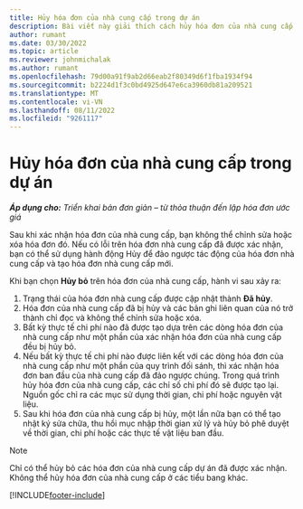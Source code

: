 ```yaml
---
title: Hủy hóa đơn của nhà cung cấp trong dự án
description: Bài viết này giải thích cách hủy hóa đơn của nhà cung cấp dự án trong Microsoft Dynamics 365 Project Operations và tác động tài chính của việc hủy hóa đơn của nhà cung cấp dự án.
author: rumant
ms.date: 03/30/2022
ms.topic: article
ms.reviewer: johnmichalak
ms.author: rumant
ms.openlocfilehash: 79d00a91f9ab2d66eab2f80349d6f1fba1934f94
ms.sourcegitcommit: b2224d1f3c0bd4925d647e6ca3960db81a209521
ms.translationtype: MT
ms.contentlocale: vi-VN
ms.lasthandoff: 08/11/2022
ms.locfileid: "9261117"
---
```

# <a name="cancel-a-project-vendor-invoice"></a>Hủy hóa đơn của nhà cung cấp trong dự án

_**Áp dụng cho:** Triển khai bản đơn giản – từ thỏa thuận đến lập hóa đơn ước giá_

Sau khi xác nhận hóa đơn của nhà cung cấp, bạn không thể chỉnh sửa hoặc xóa hóa đơn đó. Nếu có lỗi trên hóa đơn nhà cung cấp đã được xác nhận, bạn có thể sử dụng hành động Hủy để đảo ngược tác động của hóa đơn nhà cung cấp và tạo hóa đơn nhà cung cấp mới.

Khi bạn chọn **Hủy bỏ** trên hóa đơn của nhà cung cấp, hành vi sau xảy ra:

1. Trạng thái của hóa đơn nhà cung cấp được cập nhật thành **Đã hủy**.
2. Hóa đơn của nhà cung cấp đã bị hủy và các bản ghi liên quan của nó trở thành chỉ đọc và không thể chỉnh sửa hoặc xóa.
3. Bất kỳ thực tế chi phí nào đã được tạo dựa trên các dòng hóa đơn của nhà cung cấp như một phần của xác nhận hóa đơn của nhà cung cấp đều bị hủy bỏ.
4. Nếu bất kỳ thực tế chi phí nào được liên kết với các dòng hóa đơn của nhà cung cấp như một phần của quy trình đối sánh, thì xác nhận hóa đơn ban đầu của nhà cung cấp đã đảo ngược chúng. Trong quá trình hủy hóa đơn của nhà cung cấp, các chỉ số chi phí đó sẽ được tạo lại. Nguồn gốc chỉ ra các mục sử dụng thời gian, chi phí hoặc nguyên vật liệu.
5. Sau khi hóa đơn của nhà cung cấp bị hủy, một lần nữa bạn có thể tạo nhật ký sửa chữa, thu hồi mục nhập thời gian xử lý và hủy bỏ phê duyệt về thời gian, chi phí hoặc các thực tế vật liệu ban đầu.

> [!NOTE]
> Chỉ có thể hủy bỏ các hóa đơn của nhà cung cấp dự án đã được xác nhận. Không thể hủy hóa đơn của nhà cung cấp ở các tiểu bang khác.

[!INCLUDE[footer-include](../../includes/footer-banner.md)]
